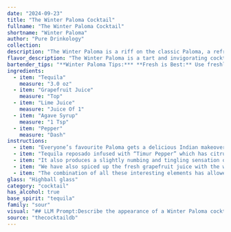 ```yaml
---
date: "2024-09-23"
title: "The Winter Paloma Cocktail"
fullname: "The Winter Paloma Cocktail"
shortname: "Winter Paloma"
author: "Pure Drinkology"
collection:
description: "The Winter Paloma is a riff on the classic Paloma, a refreshing tequila-based cocktail that hails from Mexico.  This twist adds a touch of spice with pepper, creating a warming and complex flavor profile perfect for the colder months. "
flavor_description: "The Winter Paloma is a tart and invigorating cocktail. The tequila provides a warm, smoky base, while the grapefruit juice delivers a bright, citrusy punch. Lime juice adds a touch of acidity, balancing the sweetness of the agave syrup. A subtle kick of pepper adds complexity and warmth, creating a truly unique and satisfying flavor profile. "
bartender_tips: "**Winter Paloma Tips:*** **Fresh is Best:** Use freshly squeezed grapefruit and lime juice for optimal flavor.* **Pepper Power:**  Add a pinch of freshly ground black pepper to the shaker for a warming kick.* **Sugar Solution:**  Agave syrup provides a smooth sweetness, but you can substitute simple syrup.* **Chill Factor:**  Serve the cocktail chilled for a refreshing winter experience.* **Garnish Game:** A grapefruit wedge and a sprig of rosemary elevate the presentation. "
ingredients:
  - item: "Tequila"
    measure: "3.0 oz"
  - item: "Grapefruit Juice"
    measure: "Top"
  - item: "Lime Juice"
    measure: "Juice Of 1"
  - item: "Agave Syrup"
    measure: "1 Tsp"
  - item: "Pepper"
    measure: "Dash"
instructions:
  - item: "Everyone’s favourite Paloma gets a delicious Indian makeover."
  - item: "Tequila reposado infused with “Timur Pepper” which has citrusy & grapefruit notes and is grown at the foothills of Himalaya."
  - item: "It also produces a slightly numbing and tingling sensation on your lip when consumed."
  - item: "We have also spiced up the fresh grapefruit juice with the warming spice blend from Himalaya."
  - item: "The combination of all these interesting elements has allowed us to elevate your Paloma sipping experience."
glass: "Highball glass"
category: "cocktail"
has_alcohol: true
base_spirit: "tequila"
family: "sour"
visual: "## LLM Prompt:Describe the appearance of a Winter Paloma cocktail. It is made with tequila, grapefruit juice, lime juice, agave syrup, and a touch of black pepper. Imagine the drink sitting in a rocks glass with ice. Focus on the colors, clarity, and any potential garnishes. **Bonus:** Consider how the addition of black pepper might affect the visual appeal of the drink. Does it create a layered effect, or add subtle hints of color? "
source: "thecocktaildb"
---
```



